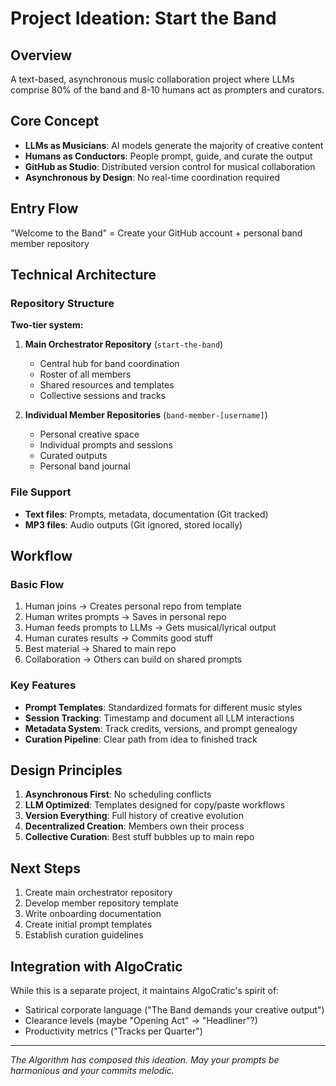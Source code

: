 # Project Ideation: Start the Band

## Overview
A text-based, asynchronous music collaboration project where LLMs comprise 80% of the band and 8-10 humans act as prompters and curators.

## Core Concept
- **LLMs as Musicians**: AI models generate the majority of creative content
- **Humans as Conductors**: People prompt, guide, and curate the output
- **GitHub as Studio**: Distributed version control for musical collaboration
- **Asynchronous by Design**: No real-time coordination required

## Entry Flow
"Welcome to the Band" = Create your GitHub account + personal band member repository

## Technical Architecture

### Repository Structure
**Two-tier system:**
1. **Main Orchestrator Repository** (`start-the-band`)
   - Central hub for band coordination
   - Roster of all members
   - Shared resources and templates
   - Collective sessions and tracks

2. **Individual Member Repositories** (`band-member-[username]`)
   - Personal creative space
   - Individual prompts and sessions
   - Curated outputs
   - Personal band journal

### File Support
- **Text files**: Prompts, metadata, documentation (Git tracked)
- **MP3 files**: Audio outputs (Git ignored, stored locally)

## Workflow

### Basic Flow
1. Human joins → Creates personal repo from template
2. Human writes prompts → Saves in personal repo
3. Human feeds prompts to LLMs → Gets musical/lyrical output
4. Human curates results → Commits good stuff
5. Best material → Shared to main repo
6. Collaboration → Others can build on shared prompts

### Key Features
- **Prompt Templates**: Standardized formats for different music styles
- **Session Tracking**: Timestamp and document all LLM interactions
- **Metadata System**: Track credits, versions, and prompt genealogy
- **Curation Pipeline**: Clear path from idea to finished track

## Design Principles
1. **Asynchronous First**: No scheduling conflicts
2. **LLM Optimized**: Templates designed for copy/paste workflows
3. **Version Everything**: Full history of creative evolution
4. **Decentralized Creation**: Members own their process
5. **Collective Curation**: Best stuff bubbles up to main repo

## Next Steps
1. Create main orchestrator repository
2. Develop member repository template
3. Write onboarding documentation
4. Create initial prompt templates
5. Establish curation guidelines

## Integration with AlgoCratic
While this is a separate project, it maintains AlgoCratic's spirit of:
- Satirical corporate language ("The Band demands your creative output")
- Clearance levels (maybe "Opening Act" → "Headliner"?)
- Productivity metrics ("Tracks per Quarter")

---
*The Algorithm has composed this ideation. May your prompts be harmonious and your commits melodic.*